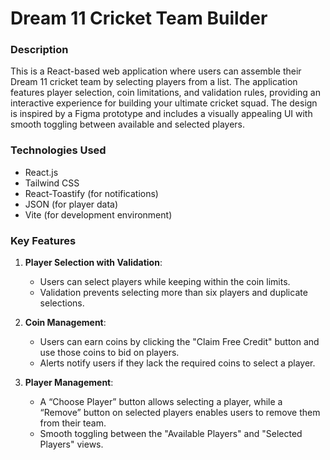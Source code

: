 # Dream 11 Cricket Team Builder

### Description

This is a React-based web application where users can assemble their Dream 11 cricket team by selecting players from a list. The application features player selection, coin limitations, and validation rules, providing an interactive experience for building your ultimate cricket squad. The design is inspired by a Figma prototype and includes a visually appealing UI with smooth toggling between available and selected players.

### Technologies Used

-   React.js
-   Tailwind CSS
-   React-Toastify (for notifications)
-   JSON (for player data)
-   Vite (for development environment)

### Key Features

1.  **Player Selection with Validation**:

    -   Users can select players while keeping within the coin limits.
    -   Validation prevents selecting more than six players and duplicate selections.

2.  **Coin Management**:

    -   Users can earn coins by clicking the "Claim Free Credit" button and use those coins to bid on players.
    -   Alerts notify users if they lack the required coins to select a player.

3.  **Player Management**:

    -   A “Choose Player” button allows selecting a player, while a “Remove” button on selected players enables users to remove them from their team.
    -   Smooth toggling between the "Available Players" and "Selected Players" views.

